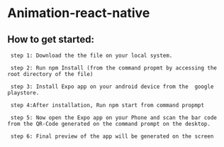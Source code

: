 # Animation-react-native

## How to get started:


```
 step 1: Download the the file on your local system.

```

```
 step 2: Run npm Install (from the command propmt by accessing the root directory of the file)

```

```
 step 3: Install Expo app on your android device from the  google playstore.

```

```
 step 4:After installation, Run npm start from command propmpt  

```
```
 step 5: Now open the Expo app on your Phone and scan the bar code from the QR-Code generated on the command prompt on the desktop.  

```

```
 step 6: Final preview of the app will be generated on the screen  

```


